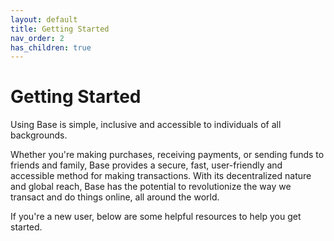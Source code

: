 ```yaml
---
layout: default
title: Getting Started
nav_order: 2
has_children: true
---
```


# Getting Started

Using Base is simple, inclusive and accessible to individuals of all backgrounds.

Whether you're making purchases, receiving payments, or sending funds to friends
and family, Base provides a secure, fast, user-friendly and accessible method
for making transactions. With its decentralized nature and global reach, Base
has the potential to revolutionize the way we transact and do things online, all
around the world.

If you're a new user, below are some helpful resources to help you get started.
